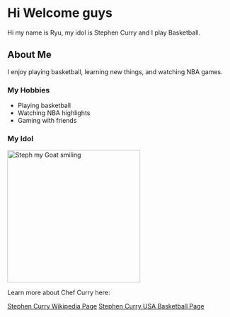 <h1>Hi Welcome guys</h1>



<p>Hi my name is Ryu, my idol is Stephen Curry and I play Basketball.</p>

<h2>About Me</h2>
<p>I enjoy playing basketball, learning new things, and watching NBA games.</p>

<h3>My Hobbies</h3>
<ul>
  <li>Playing basketball</li>
  <li>Watching NBA highlights</li>
  <li>Gaming with friends</li>
</ul>

<h3>My Idol</h3>
<img src="https://andscape.com/wp-content/uploads/2023/03/GettyImages-1243633887-e1678736412944.jpg?w=800" alt="Steph my Goat smiling" width="300">

<p>Learn more about Chef Curry here:</p>
<a href="https://en.wikipedia.org/wiki/Stephen_Curry" target="_blank">Stephen Curry Wikipedia Page</a>
<a href="https://www.usab.com/players/stephen-curry" target="_blank">Stephen Curry USA Basketball Page</a>






